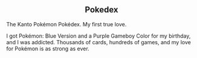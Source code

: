 ## <div align="center"> Pokedex </div>
 The Kanto Pokémon Pokédex. My first true love.
 
 I got Pokémon: Blue Version and a Purple Gameboy Color for my birthday, and I was addicted. Thousands of cards, hundreds of games, and my love for Pokémon is as strong as ever.
